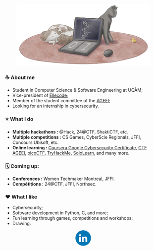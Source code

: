 <p align="center">
 <img src="/GitHub_banner.png" height="200">
</p>

### ☕️ About me
- Student in Computer Science & Software Engineering at UQÀM;
- Vice-president of [Ellecode](https://ellecode.org/);
- Member of the student committee of the [AGEEI](https://ageei.org/);
- Looking for an internship in cybersecurity.

### ⭐️ What I do
-  <b>Multiple hackathons :</b> @Hack, 24@CTF, ShaktiCTF, etc.
-  <b>Multiple competitions :</b> CS Games, CyberScie Regionals, JFFI, Concours Ubisoft, etc.
-  <b>Online learning :</b> [Coursera Google Cybersecurity Certificate](https://www.coursera.org/user/a26ac77a6371e802c926004afd970852), [CTF AGEEI](https://ctf.ageei.org/users/97), [picoCTF](https://play.picoctf.org/users/Anomalie), [TryHackMe](https://tryhackme.com/p/Anomalie), [SoloLearn](https://www.sololearn.com/en/profile/19938565), and many more.

### 🗓️ Coming up: 
-  <b>Conferences :</b> Women Techmaker Montreal, JFFI.
-  <b>Compétitions :</b> 24@CTF, JFFI, Northsec.

### ❤️ What I like
- Cybersecurity;
- Software development in Python, C, and more;
- Fun learning through games, competitions and workshops;
- Drawing.

<div id="badges">
  <p align="center">
    <a href="https://www.linkedin.com/in/jessica-majeur"><img src="/LinkedIN.png" alt="LinkedIn Badge" height="50"></a>
  </p>
</div>
